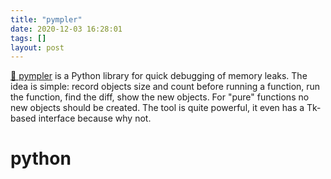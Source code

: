 ```yaml
---
title: "pympler"
date: 2020-12-03 16:28:01
tags: []
layout: post
---
```


[🐍 pympler](https://pympler.readthedocs.io/en/latest/) is a Python library for quick debugging of memory leaks. The idea is simple: record objects size and count before running a function, run the function, find the diff, show the new objects. For "pure" functions no new objects should be created. The tool is quite powerful, it even has a Tk-based interface because why not.

# python
